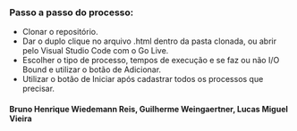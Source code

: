 ### Passo a passo do processo:

- Clonar o repositório.
- Dar o duplo clique no arquivo .html dentro da pasta clonada, ou abrir pelo Visual Studio Code com o Go Live.
- Escolher o tipo de processo, tempos de execução e se faz ou não I/O Bound e utilizar o botão de Adicionar.
- Utilizar o botão de Iniciar após cadastrar todos os processos que precisar.

#### Bruno Henrique Wiedemann Reis, Guilherme Weingaertner, Lucas Miguel Vieira
